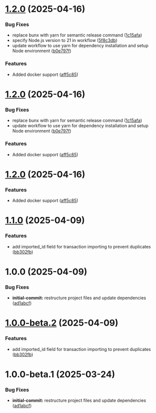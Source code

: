# [1.2.0](https://github.com/tomerh2001/israeli-banks-actual-budget-importer/compare/v1.1.0...v1.2.0) (2025-04-16)


### Bug Fixes

* replace bunx with yarn for semantic release command ([1c15afa](https://github.com/tomerh2001/israeli-banks-actual-budget-importer/commit/1c15afa2f0b4aa2247538ff0273b97639bac9f32))
* specify Node.js version to 21 in workflow ([5f8c3db](https://github.com/tomerh2001/israeli-banks-actual-budget-importer/commit/5f8c3db7b8d055e2d5b11acee3f9b45d5ef621b3))
* update workflow to use yarn for dependency installation and setup Node environment ([b0e797f](https://github.com/tomerh2001/israeli-banks-actual-budget-importer/commit/b0e797fdcbefb6390e85ccecaf598d37d67f9f04))


### Features

* Added docker support ([aff5c85](https://github.com/tomerh2001/israeli-banks-actual-budget-importer/commit/aff5c8559f194a44c4c29f8ee1cd24f89fb11f62))

# [1.2.0](https://github.com/tomerh2001/israeli-banks-actual-budget-importer/compare/v1.1.0...v1.2.0) (2025-04-16)


### Bug Fixes

* replace bunx with yarn for semantic release command ([1c15afa](https://github.com/tomerh2001/israeli-banks-actual-budget-importer/commit/1c15afa2f0b4aa2247538ff0273b97639bac9f32))
* update workflow to use yarn for dependency installation and setup Node environment ([b0e797f](https://github.com/tomerh2001/israeli-banks-actual-budget-importer/commit/b0e797fdcbefb6390e85ccecaf598d37d67f9f04))


### Features

* Added docker support ([aff5c85](https://github.com/tomerh2001/israeli-banks-actual-budget-importer/commit/aff5c8559f194a44c4c29f8ee1cd24f89fb11f62))

# [1.2.0](https://github.com/tomerh2001/israeli-banks-actual-budget-importer/compare/v1.1.0...v1.2.0) (2025-04-16)


### Features

* Added docker support ([aff5c85](https://github.com/tomerh2001/israeli-banks-actual-budget-importer/commit/aff5c8559f194a44c4c29f8ee1cd24f89fb11f62))

# [1.1.0](https://github.com/tomerh2001/israeli-banks-actual-budget-importer/compare/v1.0.0...v1.1.0) (2025-04-09)


### Features

* add imported_id field for transaction importing to prevent duplicates ([bb302fb](https://github.com/tomerh2001/israeli-banks-actual-budget-importer/commit/bb302fbfc898644ae276863407e59fda2319edbd))

# 1.0.0 (2025-04-09)


### Bug Fixes

* **initial-commit:** restructure project files and update dependencies ([ad1abcf](https://github.com/tomerh2001/israeli-banks-actual-budget-importer/commit/ad1abcf4e405f2356342b684fff3773a92b3b4ce))
# [1.0.0-beta.2](https://github.com/tomerh2001/israeli-banks-actual-budget-importer/compare/v1.0.0-beta.1...v1.0.0-beta.2) (2025-04-09)


### Features

* add imported_id field for transaction importing to prevent duplicates ([bb302fb](https://github.com/tomerh2001/israeli-banks-actual-budget-importer/commit/bb302fbfc898644ae276863407e59fda2319edbd))

# 1.0.0-beta.1 (2025-03-24)


### Bug Fixes

* **initial-commit:** restructure project files and update dependencies ([ad1abcf](https://github.com/tomerh2001/israeli-banks-actual-budget-importer/commit/ad1abcf4e405f2356342b684fff3773a92b3b4ce))
